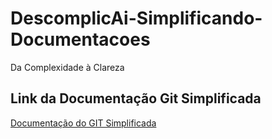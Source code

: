 # DescomplicAi-Simplificando-Documentacoes
 Da Complexidade à Clareza

## Link da Documentação Git Simplificada
[Documentação do GIT Simplificada](https://evergreen-deal-396.notion.site/DescomplicAi-Simplificando-o-GIT-5c79b7dd0f7a4b24b905ab8020901df9)
 
